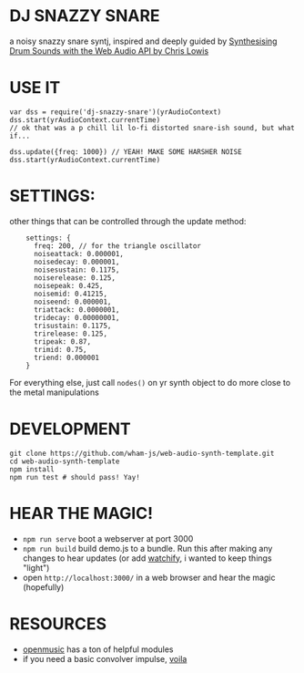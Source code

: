 # DJ SNAZZY SNARE

a noisy snazzy snare syntj, inspired and deeply guided by [Synthesising Drum Sounds with the Web Audio API by Chris Lowis](https://dev.opera.com/articles/drum-sounds-webaudio/)

# USE IT

```
var dss = require('dj-snazzy-snare')(yrAudioContext)
dss.start(yrAudioContext.currentTime)
// ok that was a p chill lil lo-fi distorted snare-ish sound, but what if...

dss.update({freq: 1000}) // YEAH! MAKE SOME HARSHER NOISE
dss.start(yrAudioContext.currentTime)
```

# SETTINGS:
other things that can be controlled through the update method:

```
    settings: {
      freq: 200, // for the triangle oscillator
      noiseattack: 0.000001,
      noisedecay: 0.000001,
      noisesustain: 0.1175,
      noiserelease: 0.125,
      noisepeak: 0.425,
      noisemid: 0.41215,
      noiseend: 0.000001,
      triattack: 0.0000001,
      tridecay: 0.00000001,
      trisustain: 0.1175,
      trirelease: 0.125,
      tripeak: 0.87,
      trimid: 0.75,
      triend: 0.000001
    }
```

For everything else, just call `nodes()` on yr synth object to do more close to the metal manipulations


# DEVELOPMENT

```
git clone https://github.com/wham-js/web-audio-synth-template.git
cd web-audio-synth-template
npm install
npm run test # should pass! Yay!
```

# HEAR THE MAGIC!

- `npm run serve` boot a webserver at port 3000
- `npm run build` build demo.js to a bundle. Run this after making any changes to hear updates (or add [watchify](https://github.com/wham-js/web-audio-advent-calendar/blob/master/package.json#L8), i wanted to keep things "light")
- open `http://localhost:3000/` in a web browser and hear the magic (hopefully)

# RESOURCES


- [openmusic](https://github.com/openmusic) has a ton of helpful modules
- if you need a basic convolver impulse, [voila](https://github.com/mdn/voice-change-o-matic/tree/gh-pages/audio)